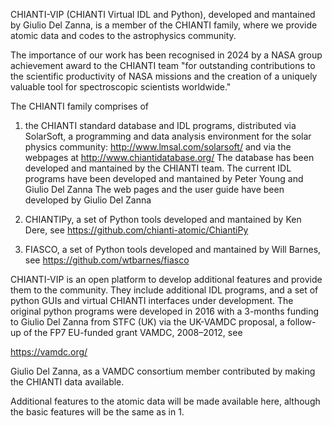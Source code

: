 


CHIANTI-VIP (CHIANTI Virtual IDL and Python), developed and mantained by Giulio Del Zanna, is a member of the CHIANTI family, where we provide atomic data and codes to the astrophysics community.

The importance of our work has been recognised in 2024 by a NASA group achievement award to the CHIANTI team "for outstanding contributions to the scientific productivity of NASA missions and the creation of a uniquely valuable tool for spectroscopic scientists worldwide."

The CHIANTI family comprises of

1) the CHIANTI standard database and IDL programs, distributed via SolarSoft, a programming and data analysis environment for the solar physics community: http://www.lmsal.com/solarsoft/ and via the webpages at http://www.chiantidatabase.org/
The database has been developed and mantained by the CHIANTI team. The current IDL programs have been developed and mantained by Peter Young and Giulio Del Zanna The web pages and the user guide have been developed by Giulio Del Zanna

2) CHIANTIPy, a set of Python tools developed and mantained by Ken Dere, see https://github.com/chianti-atomic/ChiantiPy

3) FIASCO, a set of Python tools developed and mantained by Will Barnes, see https://github.com/wtbarnes/fiasco

CHIANTI-VIP is an open platform to develop additional features and provide them to the community. They include additional IDL programs, and a set of python GUIs and virtual CHIANTI interfaces under development. The original python programs were developed in 2016 with a 3-months funding to Giulio Del Zanna from STFC (UK) via the UK-VAMDC proposal, a follow-up of the FP7 EU-funded grant VAMDC, 2008–2012, see

https://vamdc.org/

Giulio Del Zanna, as a VAMDC consortium member contributed by making the CHIANTI data available.

Additional features to the atomic data will be made available here, although the basic features will be the same as in 1.


<!--

**Here are some ideas to get you started:**

🙋‍♀️ A short introduction - what is your organization all about?
🌈 Contribution guidelines - how can the community get involved?
👩‍💻 Useful resources - where can the community find your docs? Is there anything else the community should know?
🍿 Fun facts - what does your team eat for breakfast?
🧙 Remember, you can do mighty things with the power of [Markdown](https://docs.github.com/github/writing-on-github/getting-started-with-writing-and-formatting-on-github/basic-writing-and-formatting-syntax)
-->
